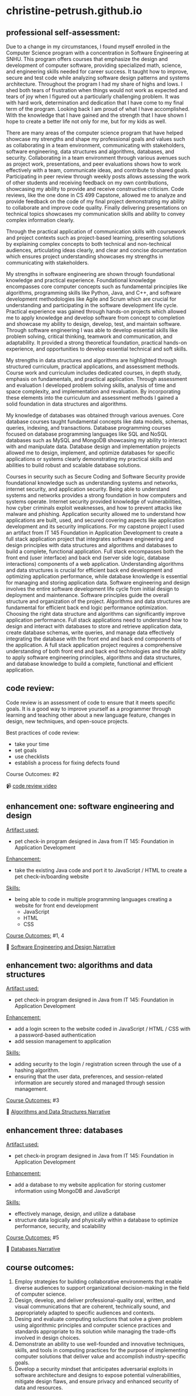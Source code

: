 # christine-petrush.github.io
## professional self-assessment:
Due to a change in my circumstances, I found myself enrolled in the Computer Science program with a concentration in Software Engineering at SNHU. This program offers courses that emphasize the design and development of computer software, providing specialized math, science, and engineering skills needed for career success. It taught how to improve, secure and test code while analyzing software design patterns and systems architecture. Throughout the program I had my share of highs and lows. I shed both tears of frustration when things would not work as expected and tears of joy when I figured out a particularly challenging problem. It was with hard work, determination and dedication that I have come to my final term of the program. Looking back I am proud of what I have accomplished. With the knowledge that I have gained and the strength that I have shown I hope to create a better life not only for me, but for my kids as well.

There are many areas of the computer science program that have helped showcase my strengths and shape my professional goals and values such as collaborating in a team environment, communicating with stakeholders, software engineering, data structures and algorithms, databases, and security. Collaborating in a team environment through various avenues such as project work, presentations, and peer evaluations shows how to work effectively with a team, communicate ideas, and contribute to shared goals. Participating in peer review through weekly posts allows assessing the work of other students and receiving feedback on my own contributions, showcasing my ability to provide and receive constructive criticism. Code reviews, like the one done in CS 499 Capstone, allowed me to analyze and provide feedback on the code of my final project demonstrating my ability to collaborate and improve code quality. Finally delivering presentations on technical topics showcases my communication skills and ability to convey complex information clearly.
	
Through the practical application of communication skills with coursework and project contexts such as project-based learning, presenting solutions by explaining complex concepts to both technical and non-technical audiences, articulating ideas clearly, and clear and concise documentation which ensures project understanding showcases my strengths in communicating with stakeholders. 

My strengths in software engineering are shown through foundational knowledge and practical experience. Foundational knowledge encompasses core computer concepts such as fundamental principles like algorithms, programming skills like Python, Java, and C++, and software development methodologies like Agile and Scrum which are crucial for understanding and participating in the software development life cycle. Practical experience was gained through hands-on projects which allowed me to apply knowledge and develop software from concept to completion and showcase my ability to design, develop, test, and maintain software. Through software engineering I was able to develop essential skills like problem solving, critical thinking, teamwork and communication, and adaptability. It provided a strong theoretical foundation, practical hands-on experience, and opportunities to develop essential technical and soft skills.

My strengths in data structures and algorithms are highlighted through structured curriculum, practical applications, and assessment methods. Course work and curriculum includes dedicated courses, in depth study, emphasis on fundamentals, and practical application. Through assessment and evaluation I developed problem solving skills, analysis of time and space complexity, and implementation and revaluation. By incorporating these elements into the curriculum and assessment methods I gained a solid foundation in data structures and algorithms.

My knowledge of databases was obtained through various avenues. Core database courses taught fundamental concepts like data models, schemas, queries, indexing, and transactions. Database programming courses focused on database programming languages like SQL and NoSQL databases such as MySQL and MongoDB showcasing my ability to interact with and manipulate data. Database design and implementation projects allowed me to design, implement, and optimize databases for specific applications or systems clearly demonstrating my practical skills and abilities to build robust and scalable database solutions. 

Courses in security such as Secure Coding and Software Security provide foundational knowledge such as understanding systems and networks, internet security, and application security. Being able to understand systems and networks provides a strong foundation in how computers and systems operate. Internet security provided knowledge of vulnerabilities, how cyber criminals exploit weaknesses, and how to prevent attacks like malware and phishing. Application security allowed me to understand how applications are built, used, and secured covering aspects like application development and its security implications. 
For my capstone project I used an artifact from IT 145 Foundation in Application Development to create a full stack application project that integrates software engineering and design principles with data structures and algorithms and databases to build a complete, functional application. Full stack encompasses both the front end (user interface) and back end (server side logic, database interactions) components of a web application. Understanding algorithms and data structures is crucial for efficient back end development and optimizing application performance, while database knowledge is essential for managing  and storing application data. 
Software engineering and design involves the entire software development life cycle from initial design to deployment and maintenance. Software principles guide the overall structure and organization of the project. Algorithms and data structures are fundamental for efficient back end logic performance optimization. Choosing the right data structure and algorithms can significantly improve application performance. Full stack applications need to understand how to design and interact with databases to store and retrieve application data, create database schemas, write queries, and manage data effectively integrating the database with the front end and back end components of the application. A full stack application project requires a comprehensive understanding of both front end and back end technologies and the ability to apply software engineering principles, algorithms and data structures, and database knowledge to build a complete, functional and efficient application.



## code review:  
Code review is an assessment of code to ensure that it meets specific goals. It is a good way to improve yourself as a programmer through learning and teaching other about a new language feature, changes in design, new techniques, and open-souce projects.

Best practices of code review:  
- take your time
- set goals
- use checklists
- establish a process for fixing defects found

Course Outcomes: #2

📹 [code review video](https://youtu.be/rmeoTaB6OqQ)

## enhancement one: software engineering and design
<ins>Artifact used:</ins> 
- pet check-in program designed in Java from IT 145: Foundation in Application Development

<ins>Enhancement:</ins> 
- take the existing Java code and port it to JavaScript / HTML to create a pet check-in/boarding website

<ins>Skills:</ins> 
- being able to code in multiple programming languages creating a website for front end development
  - JavaScript
  - HTML
  - CSS
 
<ins>Course Outcomes:</ins> #1, 4

📝 [Software Engineering and Design Narrative](https://github.com/christine-petrush/christine-petrush.github.io/blob/main/Software%20Engineering%20and%20Design%20Narrative.docx)

## enhancement two: algorithms and data structures
<ins>Artifact used:</ins> 
  - pet check-in program designed in Java from IT 145: Foundation in Application Development

<ins>Enhancement:</ins> 
  - add a login screen to the website coded in JavaScript / HTML / CSS with a password-based authentication
  - add session management to application

<ins>Skills:</ins>  
  - adding security to the login / registration screen through the use of a hashing algorithm.
  - ensuring that the user data, preferences, and session-related information are securely stored and managed through session management.

<ins>Course Outcomes:</ins> #3

📝 [Algorithms and Data Structures Narrative](https://github.com/christine-petrush/christine-petrush.github.io/blob/main/Algorithms%20and%20Data%20Structures%20Narrative.docx)


## enhancement three: databases
<ins>Artifact used:</ins> 
  - pet check-in program designed in Java from IT 145: Foundation in Application Development

<ins>Enhancement:</ins> 
  - add a database to my website application for storing customer information using MongoDB and JavaScript

<ins>Skills:</ins> 
  - effectively manage, design, and utilize a database
  - structure data logically and physically within a database to optimize performance, security, and scalability

<ins>Course Outcomes:</ins> #5

📝 [Databases Narrative](https://github.com/christine-petrush/christine-petrush.github.io/blob/main/Databases%20Narrative.docx)

## course outcomes:
1. Employ strategies for building collaborative environments that enable diverse audiences to support organizational decision-making in the field of computer science.
2. Design, develop, and deliver professional-quality oral, written, and visual communications that are coherent, technically sound, and appropriately adapted to specific audiences and contexts.
3. Desing and evaluate computing soluctions that solve a given problem using algorithmic principles and computer science practices and standards appropriate to its solution while managing the trade-offs involved in design choices.
4. Demonstrate an ability to use well-founded and innovative techniques, skills, and tools in computing practices for the purpose of implementing computer solutions that deliver value and accomplish industry-specific goals.
5. Develop a security mindset that anticipates adversarial exploits in software architecture and designs to expose potential vulnerabilities, mitigate design flaws, and ensure privacy and enhanced security of data and resources.
